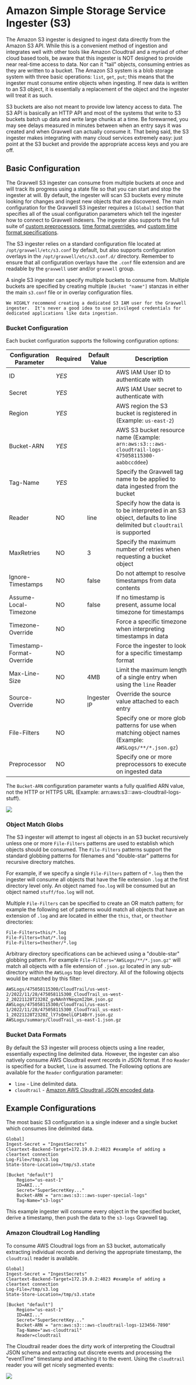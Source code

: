 # Amazon Simple Storage Service Ingester (S3)

The Amazon S3 ingester is designed to ingest data directly from the Amazon S3 API.  While this is a convenient method of ingestion and integrates well with other tools like Amazon Cloudtrail and a myriad of other cloud based tools, be aware that this ingester is NOT designed to provide near real-time access to data.  Nor can it "tail" objects, consuming entries as they are written to a bucket.  The Amazon S3 system is a blob storage system with three basic operations: `list`, `get`, `put`;  this means that the ingester must consume entire objects when ingesting.  If new data is written to an S3 object, it is essentially a replacement of the object and the ingester will treat it as such.

S3 buckets are also not meant to provide low latency access to data. The S3 API is basically an HTTP API and most of the systems that write to S3 buckets batch up data and write large chunks at a time.  Be forewarned, you may see delays measured in minutes between when an entry says it was created and when Gravwell can actually consume it.  That being said, the S3 ingester makes integrating with many cloud services extremely easy: just point at the S3 bucket and provide the appropriate access keys and you are off.

## Basic Configuration

The Gravwell S3 ingester can consume from multiple buckets at once and will track its progress using a state file so that you can start and stop the ingester at will.  By default, the ingester will scan S3 buckets every minute looking for changes and ingest new objects that are discovered.  The main configuration for the Gravwell S3 ingester requires a `[Global]` section that specifies all of the usual configuration parameters which tell the ingester how to connect to Gravwell indexers.  The ingester also supports the full suite of [custom preprocessors](/ingesters/preprocessors/preprocessors), <a href="/ingesters/ingesters.html#time_parsing_overrides">time format overrides</a>,  and [custom time format specifications](/ingesters/customtime/customtime).

The S3 ingester relies on a standard configuration file located at `/opt/gravwell/etc/s3.conf` by default, but also supports configuration overlays in the `/opt/gravwell/etc/s3.conf.d/` directory.  Remember to ensure that all configuration overlays have the `.conf` file extension and are readable by the `gravwell` user and/or `gravwell` group.

A single S3 ingester can specify multiple buckets to consume from.  Multiple buckets are specified by creating multiple `[Bucket "name"]` stanzas in either the main `s3.conf` file or in overlay configuration files.

```{note}
We HIGHLY recommend creating a dedicated S3 IAM user for the Gravwell ingester.  It's never a good idea to use privileged credentials for dedicated applications like data ingestion.
```

### Bucket Configuration

Each bucket configuration supports the following configuration options:

| Configuration Parameter | Required      | Default Value | Description |
|-------------------------|---------------|---------------|-------------|
| ID                      | *YES*         |               | AWS IAM User ID to authenticate with |
| Secret                  | *YES*         |               | AWS IAM User secret to authenticate with |
| Region                  | *YES*         |               | AWS region the S3 bucket is registered in (Example: `us-east-2`) |
| Bucket-ARN              | *YES*         |               | AWS S3 bucket resource name (Example: `arn:aws:s3:::aws-cloudtrail-logs-475058115300-aabbccddee`) |
| Tag-Name                | *YES*         |               | Specify the Gravwell tag name to be applied to data ingested from the bucket |
| Reader                  | NO            | line          | Specify how the data is to be interpreted in an S3 object, defaults to line delimited but `cloudtrail` is supported |
| MaxRetries              | NO            | 3             | Specify the maximum number of retries when requesting a bucket object |
| Ignore-Timestamps       | NO            | false         | Do not attempt to resolve timestamps from data contents |
| Assume-Local-Timezone   | NO            | false         | If no timestamp is present, assume local timezone for timestamps |
| Timezone-Override       | NO            |               | Force a specific timezone when interpreting timestamps in data |
| Timestamp-Format-Override | NO          |               | Force the ingester to look for a specific timestamp format |
| Max-Line-Size           | NO            | 4MB           | Limit the maximum length of a single entry when using the `line` Reader |
| Source-Override         | NO            | Ingester IP   | Override the source value attached to each entry |
| File-Filters            | NO            |               | Specify one or more glob patterns for use when matching object names (Example: `AWSLogs/**/*.json.gz`) |
| Preprocessor            | NO            |               | Specify one or more preprocessors to execute on ingested data |

The `Bucket-ARN` configuration parameter wants a fully qualified ARN value, not the HTTP or HTTPS URL (Example: arn:aws:s3:::aws-cloudtrail-logs-stuff).

![](ARN.png)

### Object Match Globs

The S3 ingester will attempt to ingest all objects in an S3 bucket recursively unless one or more `File-Filters` patterns are used to establish which objects should be consumed.  The `File-Filters` patterns support the standard globbing patterns for filenames and "double-star" patterns for recursive directory matches.

For example, if we specify a single `File-Filters` pattern of `*.log` then the ingester will consume all objects that have the file extension `.log` at the first directory level only.  An object named `foo.log` will be consumed but an object named `stuff/foo.log` will not.

Multiple `File-Filters` can be specified to create an OR match pattern; for example the following set of patterns would match all objects that have an extension of `.log` and are located in either the `this`, `that`, or `theother` directories:

```
File-Filters=this/*.log
File-Filters=that/*.log
File-Filters=theother/*.log
```

Arbitrary directory specifications can be achieved using a "double-star" globbing pattern.  For example `File-Filters="AWSLogs/**/*.json.gz"` will match all objects with a file extension of `.json.gz` located in any sub-directory within the `AWSLogs` top level directory.  All of the following objects would be matched by this filter:

```
AWSLogs/475058115300/CloudTrail/us-west-2/2022/11/28/475058115300_CloudTrail_us-west-2_20221128T2320Z_gvNAnhYNeqzmI2bH.json.gz
AWSLogs/475058115300/CloudTrail/us-east-1/2022/11/28/475058115300_CloudTrail_us-east-1_20221128T2320Z_lY7sQmelLGP14BrY.json.gz
AWSLogs/summary/CloudTrail_us-east-1.json.gz
```

### Bucket Data Formats

By default the S3 ingester will process objects using a line reader, essentially expecting line delimited data.  However, the ingester can also natively consume AWS Cloudtrail event records in JSON format.  If no `Reader` is specified for a bucket, `line` is assumed.  The Following options are available for the `Reader` configuration parameter:

* `line` - Line delimited data.
* `cloudtrail` - [Amazon AWS Cloudtrail JSON encoded data](https://docs.aws.amazon.com/awscloudtrail/latest/userguide/cloudtrail-event-reference.html).

## Example Configurations

The most basic S3 configuration is a single indexer and a single bucket which consumes line delimited data.

```
Global]
Ingest-Secret = "IngestSecrets"
Cleartext-Backend-Target=172.19.0.2:4023 #example of adding a cleartext connection
Log-File=/tmp/s3.log
State-Store-Location=/tmp/s3.state

[Bucket "default"]
	Region="us-east-1"
	ID=AKI..."
	Secret="SuperSecretKey..."
	Bucket-ARN = "arn:aws:s3:::aws-super-special-logs"
	Tag-Name="s3-logs"
```

This example ingester will consume every object in the specified bucket, derive a timestamp, then push the data to the `s3-logs` Gravwell tag.

### Amazon Cloudtrail Log Handling

To consume AWS Cloudtrail logs from an S3 bucket, automatically extracting individual records and deriving the appropriate timestamp, the `cloudtrail` reader is available.

```
Global]
Ingest-Secret = "IngestSecrets"
Cleartext-Backend-Target=172.19.0.2:4023 #example of adding a cleartext connection
Log-File=/tmp/s3.log
State-Store-Location=/tmp/s3.state

[Bucket "default"]
	Region="us-east-1"
	ID=AKI..."
	Secret="SuperSecretKey..."
	Bucket-ARN = "arn:aws:s3:::aws-cloudtrail-logs-123456-7890"
	Tag-Name="aws-cloudtrail"
	Reader=cloudtrail
```

The Cloudtrail reader does the dirty work of interpreting the Cloudtrail JSON schema and extracting out discrete events and processing the "eventTime" timestamp and attaching it to the event.  Using the `cloudtrail` reader you will get nicely segmented events:

![](s3_cloudtrail.png)
